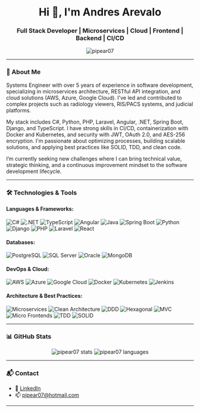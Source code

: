 <h1 align="center">Hi 👋, I'm Andres Arevalo</h1>
<h3 align="center">Full Stack Developer | Microservices  | Cloud  | Frontend | Backend  | CI/CD </h3>

<p align="center">
  <img src="https://komarev.com/ghpvc/?username=pipear07&label=Profile%20views&color=0e75b6&style=flat" alt="pipear07" />
</p>

---

### 🧠 About Me

Systems Engineer with over 5 years of experience in software development, specializing in microservices architecture, RESTful API integration, and cloud solutions (AWS, Azure, Google Cloud). I've led and contributed to complex projects such as radiology viewers, RIS/PACS systems, and judicial platforms.

My stack includes C#, Python, PHP, Laravel, Angular, .NET, Spring Boot, Django, and TypeScript. I have strong skills in CI/CD, containerization with Docker and Kubernetes, and security with JWT, OAuth 2.0, and AES-256 encryption. I'm passionate about optimizing processes, building scalable solutions, and applying best practices like SOLID, TDD, and clean code.

I’m currently seeking new challenges where I can bring technical value, strategic thinking, and a continuous improvement mindset to the software development lifecycle.

---

### 🛠️ Technologies & Tools

#### Languages & Frameworks:
![C#](https://img.shields.io/badge/C%23-239120?style=flat&logo=c-sharp&logoColor=white)
![.NET](https://img.shields.io/badge/.NET-512BD4?style=flat&logo=dotnet&logoColor=white)
![TypeScript](https://img.shields.io/badge/TypeScript-3178C6?style=flat&logo=typescript&logoColor=white)
![Angular](https://img.shields.io/badge/Angular-DD0031?style=flat&logo=angular&logoColor=white)
![Java](https://img.shields.io/badge/Java-ED8B00?style=flat&logo=openjdk&logoColor=white)
![Spring Boot](https://img.shields.io/badge/Spring%20Boot-6DB33F?style=flat&logo=spring-boot&logoColor=white)
![Python](https://img.shields.io/badge/Python-3776AB?style=flat&logo=python&logoColor=white)
![Django](https://img.shields.io/badge/Django-092E20?style=flat&logo=django&logoColor=white)
![PHP](https://img.shields.io/badge/PHP-777BB4?style=flat&logo=php&logoColor=white)
![Laravel](https://img.shields.io/badge/Laravel-E34F26?style=flat&logo=laravel&logoColor=white)
![React](https://img.shields.io/badge/React-20232A?style=flat&logo=react&logoColor=61DAFB)

#### Databases:
![PostgreSQL](https://img.shields.io/badge/PostgreSQL-336791?style=flat&logo=postgresql&logoColor=white)
![SQL Server](https://img.shields.io/badge/SQL%20Server-CC2927?style=flat&logo=microsoft-sql-server&logoColor=white)
![Oracle](https://img.shields.io/badge/Oracle-F80000?style=flat&logo=oracle&logoColor=white)
![MongoDB](https://img.shields.io/badge/MongoDB-47A248?style=flat&logo=mongodb&logoColor=white)

#### DevOps & Cloud:
![AWS](https://img.shields.io/badge/AWS-232F3E?style=flat&logo=amazon-aws&logoColor=white)
![Azure](https://img.shields.io/badge/Azure-0078D4?style=flat&logo=microsoft-azure&logoColor=white)
![Google Cloud](https://img.shields.io/badge/Google%20Cloud-4285F4?style=flat&logo=google-cloud&logoColor=white)
![Docker](https://img.shields.io/badge/Docker-2496ED?style=flat&logo=docker&logoColor=white)
![Kubernetes](https://img.shields.io/badge/Kubernetes-326CE5?style=flat&logo=kubernetes&logoColor=white)
![Jenkins](https://img.shields.io/badge/Jenkins-D24939?style=flat&logo=jenkins&logoColor=white)

#### Architecture & Best Practices:
![Microservices](https://img.shields.io/badge/Architecture-Microservices-blueviolet)
![Clean Architecture](https://img.shields.io/badge/Architecture-Clean-brightgreen)
![DDD](https://img.shields.io/badge/Domain%20Driven%20Design-DDD-blue)
![Hexagonal](https://img.shields.io/badge/Architecture-Hexagonal-lightgrey)
![MVC](https://img.shields.io/badge/Pattern-MVC-informational)
![Micro Frontends](https://img.shields.io/badge/Micro-Frontends-ff69b4)
![TDD](https://img.shields.io/badge/Test%20Driven%20Development-TDD-orange)
![SOLID](https://img.shields.io/badge/SOLID-Principles-9cf)

---

### 📊 GitHub Stats

<p align="center">
  <img src="https://github-readme-stats.vercel.app/api?username=pipear07&show_icons=true&theme=tokyonight" alt="pipear07 stats"/>
  <img src="https://github-readme-stats.vercel.app/api/top-langs/?username=pipear07&layout=compact&theme=tokyonight" alt="pipear07 languages"/>
</p>

---

### 📬 Contact

- 💼 [LinkedIn](https://www.linkedin.com/in/andres-arevalo-moreno-9aab62113/)
- 📫 pipear07@hotmail.com

---
